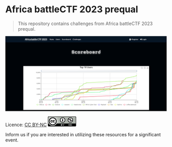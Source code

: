 # Africa battleCTF 2023 prequal

> This repository contains challenges from Africa battleCTF 2023 prequal.

![Scoreboard](scoreboard.png)



Licence: [CC BY-NC](https://creativecommons.org/licenses/by-nc/4.0/)
![Lincence](cc-by-nc.png)

Inform us if you are interested in utilizing these resources for a significant event.

